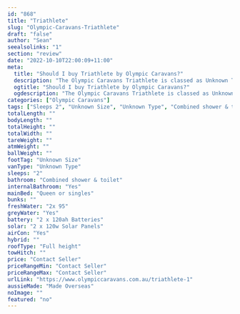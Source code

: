 ```yaml
---
id: "868"
title: "Triathlete"
slug: "Olympic-Caravans-Triathlete"
draft: "false"
author: "Sean"
seealsolinks: "1"
section: "review"
date: "2022-10-10T22:00:09+11:00"
meta:
  title: "Should I buy Triathlete by Olympic Caravans?"
  description: "The Olympic Caravans Triathlete is classed as Unknown Type, and sleeps 2 people. It is Made Overseas and comes in at Unknown Size. It generally has Combined shower & toilet."
  ogtitle: "Should I buy Triathlete by Olympic Caravans?"
  ogdescription: "The Olympic Caravans Triathlete is classed as Unknown Type, and sleeps 2 people. It is Made Overseas and comes in at Unknown Size. It generally has Combined shower & toilet."
categories: ["Olympic Caravans"]
tags: ["Sleeps 2", "Unknown Size", "Unknown Type", "Combined shower & toilet", "Full height", "Price Unknown"]
totalLength: ""
bodyLength: ""
totalHeight: ""
totalWidth: ""
tareWeight: ""
atmWeight: ""
ballWeight: ""
footTag: "Unknown Size"
vanType: "Unknown Type"
sleeps: "2"
bathroom: "Combined shower & toilet"
internalBathroom: "Yes"
mainBed: "Queen or singles"
bunks: ""
freshWater: "2x 95"
greyWater: "Yes"
battery: "2 x 120ah Batteries"
solar: "2 x 120w Solar Panels"
airCon: "Yes"
hybrid: ""
roofType: "Full height"
towHitch: ""
price: "Contact Seller"
priceRangeMin: "Contact Seller"
priceRangeMax: "Contact Seller"
urlLink: "https://www.olympiccaravans.com.au/triathlete-1"
aussieMade: "Made Overseas"
noImage: ""
featured: "no"
---
```

